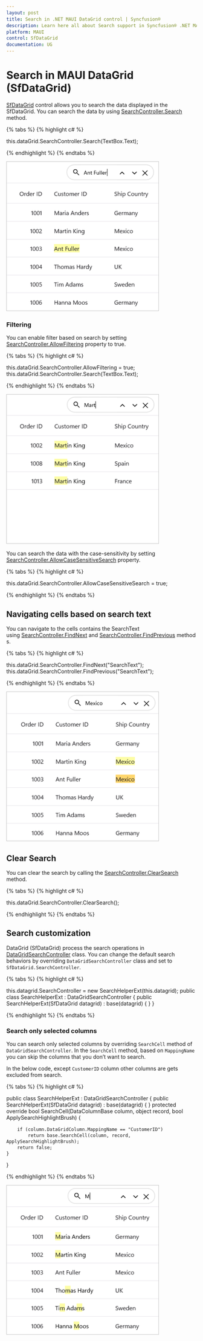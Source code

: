 ```yaml
---
layout: post
title: Search in .NET MAUI DataGrid control | Syncfusion®
description: Learn here all about Search support in Syncfusion® .NET MAUI DataGrid (SfDataGrid) control, its elements and more details.
platform: MAUI
control: SfDataGrid
documentation: UG
---
```


# Search in MAUI DataGrid (SfDataGrid)

[SfDataGrid]() control allows you to search the data displayed in the SfDataGrid. You can search the data by using [SearchController.Search]() method.

{% tabs %}
{% highlight c# %}

this.dataGrid.SearchController.Search(TextBox.Text);

{% endhighlight %}
{% endtabs %}

<img alt="DataGrid with Search Panel" src="Images\search\maui-datagrid-search.png" width="404"/>


### Filtering

You can enable filter based on search by setting [SearchController.AllowFiltering]() property to true.

{% tabs %}
{% highlight c# %}

this.dataGrid.SearchController.AllowFiltering = true;
this.dataGrid.SearchController.Search(TextBox.Text);

{% endhighlight %}
{% endtabs %}

<img alt="Enabling Filter based on Search in DataGrid" src="Images\search\maui-datagrid-search-filtering.png" width="404"/>


You can search the data with the case-sensitivity by setting [SearchController.AllowCaseSensitiveSearch]() property.

{% tabs %}
{% highlight c# %}

this.dataGrid.SearchController.AllowCaseSensitiveSearch = true;

{% endhighlight %}
{% endtabs %}

## Navigating cells based on search text

You can navigate to the cells contains the SearchText using [SearchController.FindNext]() and [SearchController.FindPrevious]() methods.

{% tabs %}
{% highlight c# %}

this.dataGrid.SearchController.FindNext("SearchText");
this.dataGrid.SearchController.FindPrevious("SearchText");

{% endhighlight %}
{% endtabs %}

<img alt="Navigated Search Text in DataGrid" src="Images\search\maui-datagrid-searchtext-navigate.png" width="404"/>

## Clear Search

You can clear the search by calling the [SearchController.ClearSearch]() method. 

{% tabs %}
{% highlight c# %}

this.dataGrid.SearchController.ClearSearch();

{% endhighlight %}
{% endtabs %}

## Search customization

DataGrid (SfDataGrid) process the search operations in [DataGridSearchController]() class. You can change the default search behaviors by overriding `DataGridSearchController` class and set to `SfDataGrid.SearchController`.

{% tabs %}
{% highlight c# %}

this.datagrid.SearchController = new SearchHelperExt(this.datagrid);
public class SearchHelperExt : DataGridSearchController
{
    public SearchHelperExt(SfDataGrid datagrid)
        : base(datagrid)
    {
    }
}

{% endhighlight %}
{% endtabs %}

### Search only selected columns

You can search only selected columns by overriding `SearchCell` method of `DataGridSearchController`. In the `SearchCell` method, based on `MappingName` you can skip the columns that you don’t want to search. 

In the below code, except `CustomerID` column other columns are gets excluded from search. 

{% tabs %}
{% highlight c# %}

public class SearchHelperExt : DataGridSearchController
{
    public SearchHelperExt(SfDataGrid datagrid)
        : base(datagrid)
    {
    }
    protected override bool SearchCell(DataColumnBase column, object record, bool ApplySearchHighlightBrush)
    {

        if (column.DataGridColumn.MappingName == "CustomerID")
            return base.SearchCell(column, record, ApplySearchHighlightBrush);
        return false;
    }
}

{% endhighlight %}
{% endtabs %}

<img alt="DataGrid displays Search Text only in Selected Column" src="Images\search\maui-datagrid-search-selected-column.png" width="404"/>
